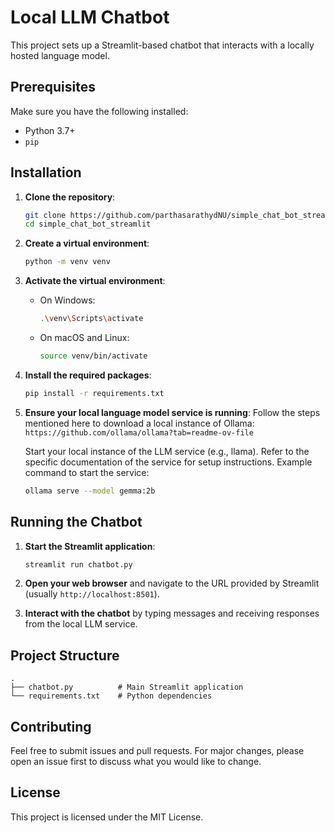 # Local LLM Chatbot

This project sets up a Streamlit-based chatbot that interacts with a locally hosted language model.

## Prerequisites

Make sure you have the following installed:
- Python 3.7+
- `pip`

## Installation

1. **Clone the repository**:

    ```bash
    git clone https://github.com/parthasarathydNU/simple_chat_bot_streamlit.git
    cd simple_chat_bot_streamlit
    ```

2. **Create a virtual environment**:

    ```bash
    python -m venv venv
    ```

3. **Activate the virtual environment**:

    - On Windows:

        ```bash
        .\venv\Scripts\activate
        ```

    - On macOS and Linux:

        ```bash
        source venv/bin/activate
        ```

4. **Install the required packages**:

    ```bash
    pip install -r requirements.txt
    ```

5. **Ensure your local language model service is running**:
    Follow the steps mentioned here to download a local instance of Ollama: `https://github.com/ollama/ollama?tab=readme-ov-file`

    Start your local instance of the LLM service (e.g., llama). Refer to the specific documentation of the service for setup instructions. Example command to start the service:

    ```bash
    ollama serve --model gemma:2b
    ```

## Running the Chatbot

1. **Start the Streamlit application**:

    ```bash
    streamlit run chatbot.py
    ```

2. **Open your web browser** and navigate to the URL provided by Streamlit (usually `http://localhost:8501`).

3. **Interact with the chatbot** by typing messages and receiving responses from the local LLM service.

## Project Structure

```
.
├── chatbot.py          # Main Streamlit application
└── requirements.txt    # Python dependencies
```

## Contributing

Feel free to submit issues and pull requests. For major changes, please open an issue first to discuss what you would like to change.

## License

This project is licensed under the MIT License.
